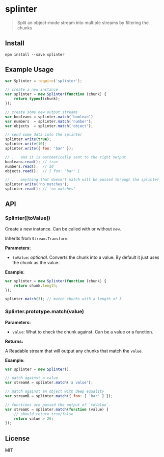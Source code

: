 splinter
========

> Split an object-mode stream into multiple streams by filtering the chunks

## Install

```
npm install --save splinter
```

## Example Usage

```javascript
var Splinter = require('splinter');

// create a new instance
var splinter = new Splinter(function (chunk) {
    return typeof(chunk);
});

// create some new output streams
var booleans = splinter.match('boolean')
var numbers  = splinter.match('number');
var objects  = splinter.match('object');

// send some data into the splinter
splinter.write(true);
splinter.write(10);
splinter.write({ foo: 'bar' });

// ... and it is automatically sent to the right output
booleans.read(); // true
numbers.read();  // 10
objects.read();  // { foo: 'bar' }

// ... anything that doesn't match will be passed through the splinter
splinter.write('no matches');
splinter.read(); // 'no matches'
```

## API

### Splinter([toValue])

Create a new instance. Can be called with or without `new`.

Inherits from `Stream.Transform`.

**Parameters:**

- `toValue`: *optional*. Converts the chunk into a value. By default it just
  uses the chunk as the value.

**Example:**

```javascript
var splinter = new Splinter(function (chunk) {
    return chunk.length;
});

splinter.match(3); // match chunks with a length of 3
```

### Splinter.prototype.match(value)

**Parameters:**

- `value`: What to check the chunk against. Can be a value or a function.

**Returns:**

A Readable stream that will output any chunks that match the `value`.

**Example:**

```javascript
var splinter = new Splinter();

// match against a value
var streamA = splinter.match('a value');

// match against an object with deep equality
var streamB = splinter.match({ foo: [ 'bar' ] });

// functions are passed the output of `toValue`.
var streamC = splinter.match(function (value) {
    // should return true/false
    return value > 20;
});
```

## License

MIT

